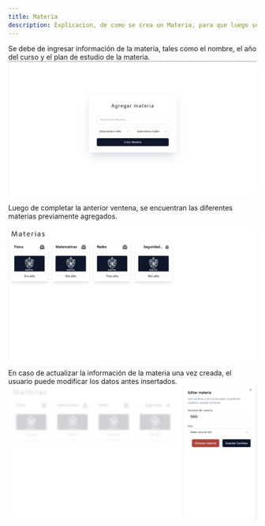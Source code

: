 ```yaml
---
title: Materia
description: Explicacion, de como se crea un Materia, para que luego se utilice en la apliacion web.
---
```





Se debe de ingresar información de la materia, tales como el nombre, el año del curso y el plan de estudio de la materia.
![Ventana de login de la aplicación](../../../assets/materia/agregar-materia.jpg)


Luego de completar la anterior ventena, se encuentran las diferentes materias previamente agregados.

![Ventana de login de la aplicación](../../../assets/materia/materia.jpg)


En caso de actualizar la información de la materia una vez creada, el usuario puede modificar los datos antes insertados.
![Ventana de login de la aplicación](../../../assets/materia/editar-materia.jpg)

